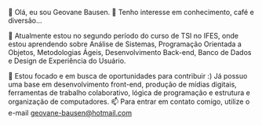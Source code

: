 👋 Olá, eu sou Geovane Bausen.
👀 Tenho interesse em conhecimento, café e diversão...

🌱 Atualmente estou no segundo período do curso de TSI no IFES, onde estou aprendendo sobre Análise de Sistemas, Programação Orientada a Objetos, Metodologias Ágeis, Desenvolvimento Back-end, Banco de Dados e Design de Experiência do Usuário.

💞️ Estou focado e em busca de oportunidades para contribuir :)
Já possuo uma base em desenvolvimento front-end, produção de mídias digitais, ferramentas de trabalho colaborativo, lógica de programação e estrutura e organização de computadores.
📫 Para entrar em contato comigo, utilize o e-mail geovane-bausen@hotmail.com
